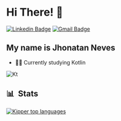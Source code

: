 <h1>Hi There! 👋</h1>

[![Linkedin Badge](https://img.shields.io/badge/-LinkedIn-6633cc?style=flat-square&logo=Linkedin&logoColor=white&link=https://www.linkedin.com/in/jhonatan-neves-0b5626226/)](https://www.linkedin.com/in/jhonatan-neves-0b5626226/)
[![Gmail Badge](https://img.shields.io/badge/-nevesjn2@gmail.com-6633cc?style=flat-square&logo=Gmail&logoColor=white&link=mailto:nevesjn2@gmail.com)](nevesjn2@gmail.com)   
 
 ## My name is Jhonatan Neves
 
 - 👩‍💻 Currently studying Kotlin  
  
  <img alt="Kt" src="https://img.shields.io/badge/-Kotlin-05122A?style=flat&logo=kotlin">
      
  ## 📊 &nbsp;Stats
  
  <div align="left">  
  
   [![Kipper top languages](https://github-readme-stats.vercel.app/api/top-langs/?username=jhonatanneves&theme=blue-white)](https://github.com/anuraghazra/github-readme-stats)  
  
</div>
   
 

    
